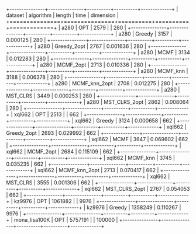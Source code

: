 +---------------+---------------+----------+----------+-------------+
| dataset       | algorithm     |   length | time     |   dimension |
+===============+===============+==========+==========+=============+
| a280          | OPT           |     2579 |          |         280 |
+---------------+---------------+----------+----------+-------------+
| a280          | Greedy        |     3157 | 0.000125 |         280 |
+---------------+---------------+----------+----------+-------------+
| a280          | Greedy_2opt   |     2767 | 0.001636 |         280 |
+---------------+---------------+----------+----------+-------------+
| a280          | MCMF          |     3134 | 0.012283 |         280 |
+---------------+---------------+----------+----------+-------------+
| a280          | MCMF_2opt     |     2713 | 0.010336 |         280 |
+---------------+---------------+----------+----------+-------------+
| a280          | MCMF_knn      |     3188 | 0.006378 |         280 |
+---------------+---------------+----------+----------+-------------+
| a280          | MCMF_knn_2opt |     2708 | 0.012275 |         280 |
+---------------+---------------+----------+----------+-------------+
| a280          | MST_CLRS      |     3449 | 0.000253 |         280 |
+---------------+---------------+----------+----------+-------------+
| a280          | MST_CLRS_2opt |     2862 | 0.008064 |         280 |
+---------------+---------------+----------+----------+-------------+
| xql662        | OPT           |     2513 |          |         662 |
+---------------+---------------+----------+----------+-------------+
| xql662        | Greedy        |     3124 | 0.000658 |         662 |
+---------------+---------------+----------+----------+-------------+
| xql662        | Greedy_2opt   |     2693 | 0.029992 |         662 |
+---------------+---------------+----------+----------+-------------+
| xql662        | MCMF          |     3647 | 0.069602 |         662 |
+---------------+---------------+----------+----------+-------------+
| xql662        | MCMF_2opt     |     2684 | 0.115109 |         662 |
+---------------+---------------+----------+----------+-------------+
| xql662        | MCMF_knn      |     3745 | 0.035235 |         662 |
+---------------+---------------+----------+----------+-------------+
| xql662        | MCMF_knn_2opt |     2713 | 0.070417 |         662 |
+---------------+---------------+----------+----------+-------------+
| xql662        | MST_CLRS      |     3555 | 0.001306 |         662 |
+---------------+---------------+----------+----------+-------------+
| xql662        | MST_CLRS_2opt |     2767 | 0.054053 |         662 |
+---------------+---------------+----------+----------+-------------+
| kz9976        | OPT           |  1061882 |          |        9976 |
+---------------+---------------+----------+----------+-------------+
| kz9976        | Greedy        |  1358249 | 0.110267 |        9976 |
+---------------+---------------+----------+----------+-------------+
| mona_lisa100K | OPT           |  5757191 |          |      100000 |
+---------------+---------------+----------+----------+-------------+